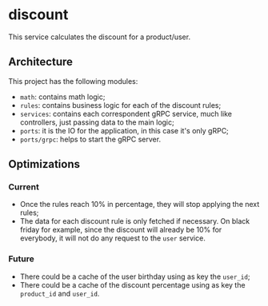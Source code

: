 # discount

This service calculates the discount for a product/user.

## Architecture

This project has the following modules:

- `math`: contains math logic;
- `rules`: contains business logic for each of the discount rules;
- `services`: contains each correspondent gRPC service, much like controllers, just passing data to the main logic;
- `ports`: it is the IO for the application, in this case it's only gRPC;
- `ports/grpc`: helps to start the gRPC server.

## Optimizations

### Current

- Once the rules reach 10% in percentage, they will stop applying the next rules;
- The data for each discount rule is only fetched if necessary. On black friday for example, since the discount will already be 10% for everybody, it will not do any request to the `user` service.

### Future

- There could be a cache of the user birthday using as key the `user_id`;
- There could be a cache of the discount percentage using as key the `product_id` and `user_id`.
